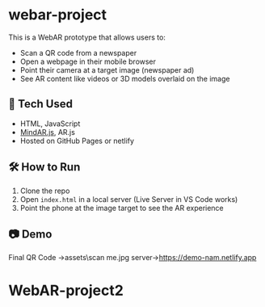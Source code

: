 
# webar-project

This is a WebAR prototype that allows users to:

- Scan a QR code from a newspaper
- Open a webpage in their mobile browser
- Point their camera at a target image (newspaper ad)
- See AR content like videos or 3D models overlaid on the image

## 🚀 Tech Used

- HTML, JavaScript
- [MindAR.js](https://github.com/MindAR-js/), AR.js
- Hosted on GitHub Pages or netlify

## 🛠️ How to Run

1. Clone the repo
2. Open `index.html` in a local server (Live Server in VS Code works)
3. Point the phone at the image target to see the AR experience

## 📷 Demo
Final QR Code ->assets\scan me.jpg
server->https://demo-nam.netlify.app
# WebAR-project2
